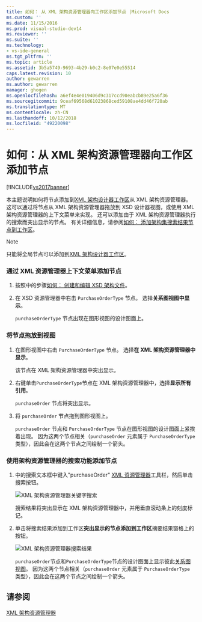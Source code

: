 ```yaml
---
title: 如何： 从 XML 架构资源管理器向工作区添加节点 |Microsoft Docs
ms.custom: ''
ms.date: 11/15/2016
ms.prod: visual-studio-dev14
ms.reviewer: ''
ms.suite: ''
ms.technology:
- vs-ide-general
ms.tgt_pltfrm: ''
ms.topic: article
ms.assetid: 3b5a5749-9693-4b29-b0c2-8e07e0e55514
caps.latest.revision: 10
author: gewarren
ms.author: gewarren
manager: ghogen
ms.openlocfilehash: a6ef4e4e019406d9c317ccd90eabcb89e25a6f36
ms.sourcegitcommit: 9ceaf69568d61023868ced59108ae4dd46f720ab
ms.translationtype: MT
ms.contentlocale: zh-CN
ms.lasthandoff: 10/12/2018
ms.locfileid: "49220098"
---
```

# <a name="how-to-add-nodes-to-the-workspace-from-the-xml-schema-explorer"></a>如何：从 XML 架构资源管理器向工作区添加节点
[!INCLUDE[vs2017banner](../includes/vs2017banner.md)]

  
本主题说明如何将节点添加到[XML 架构设计器工作区](../xml-tools/xml-schema-designer-workspace.md)从 XML 架构资源管理器。 这可以通过将节点从 XML 架构资源管理器拖放到 XSD 设计器视图，或使用 XML 架构资源管理器的上下文菜单来实现。 还可以添加由于 XML 架构资源管理器执行的搜索而突出显示的节点。 有关详细信息，请参阅[如何： 添加架构集搜索结果节点到工作区](../xml-tools/how-to-add-schema-set-search-result-nodes-to-the-workspace.md)。  
  
> [!NOTE]
>  只能将全局节点可以添加到[XML 架构设计器工作区](../xml-tools/xml-schema-designer-workspace.md)。  
  
### <a name="to-add-nodes-through-the-xml-explorer-context-menu"></a>通过 XML 资源管理器上下文菜单添加节点  
  
1.  按照中的步骤[如何： 创建和编辑 XSD 架构文件](../xml-tools/how-to-create-and-edit-an-xsd-schema-file.md)。  
  
2.  在 XSD 资源管理器中右击 `PurchaseOrderType` 节点。 选择**关系图视图中显示**。  
  
     `purchaseOrderType` 节点出现在图形视图的设计图面上。  
  
### <a name="to-drag-and-drop-a-node-on-to-a-view"></a>将节点拖放到视图  
  
1.  在图形视图中右击 `PurchaseOrderType` 节点。 选择**在 XML 架构资源管理器中显示**。  
  
     该节点在 XML 架构资源管理器中突出显示。  
  
2.  右键单击`PurchaseOrderType`节点在 XML 架构资源管理器中，选择**显示所有引用**。  
  
     `purchaseOrder` 节点将突出显示。  
  
3.  将 `purchaseOrder` 节点拖到图形视图上。  
  
     `purchaseOrder` 节点和 `PurchaseOrderType` 节点在图形视图的设计图面上紧挨着出现。 因为这两个节点相关（`purchaseOrder` 元素属于 `PurchaseOrderType` 类型），因此会在这两个节点之间绘制一个箭头。  
  
### <a name="to-add-nodes-using-the-schema-explorer-search-capability"></a>使用架构资源管理器的搜索功能添加节点  
  
1.  中的搜索文本框中键入"purchaseOrder" [XML 资源管理器](../xml-tools/xml-schema-explorer.md)工具栏，然后单击搜索按钮。  
  
     ![XML 架构资源管理器关键字搜索](../xml-tools/media/schemaexplorersearch.gif "SchemaExplorerSearch")  
  
     搜索结果将突出显示在 XML 架构资源管理器中，并用垂直滚动条上的刻度标记。  
  
2.  单击将搜索结果添加到工作区**突出显示的节点添加到工作区**摘要结果窗格上的按钮。  
  
     ![XML 架构资源管理器搜索结果](../xml-tools/media/schemaexplorersearchresult.gif "SchemaExplorerSearchResult")  
  
     `purchaseOrder`节点和`PurchaseOrderType`节点的设计图面上显示彼此[关系图视图](../xml-tools/graph-view.md)。 因为这两个节点相关（`purchaseOrder` 元素属于 `PurchaseOrderType` 类型），因此会在这两个节点之间绘制一个箭头。  
  
## <a name="see-also"></a>请参阅  
 [XML 架构资源管理器](../xml-tools/xml-schema-explorer.md)



